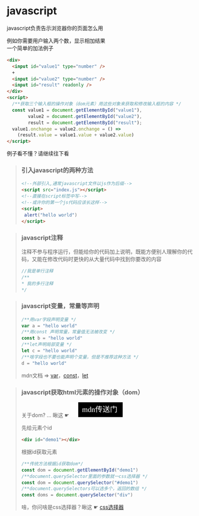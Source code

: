 # javascript

javascript负责告示浏览器你的页面怎么用

例如你需要用户输入两个数，显示相加结果  
一个简单的加法例子
```html
<div>
  <input id="value1" type="number" />
  +
  <input id="value2" type="number" />
  <input id="result" readonly />
</div>
<script>
  /**获取三个输入框的操作对象（dom元素）用这些对象来获取和修改输入框的内容 */
  const value1 = document.getElementById("value1"),
        value2 = document.getElementById("value2"),
        result = document.getElementById("result");
  value1.onchange = value2.onchange = () =>
    (result.value = value1.value + value2.value)
</script>
```
例子看不懂？请继续往下看
>### 引入javascript的两种方法
>```html
><!--外部引入,通常javascript文件以js作为后缀-->
><script src="index.js"></script>
><!--直接在script标签中写-->
><!--或许你的第一个js代码应该长这样-->
><script>
>  alert("hello world")
></script>
>```

>### javascript注释  
>注释不参与程序运行，但能给你的代码加上说明，既能方便别人理解你的代码，又能在修改代码时更快的从大量代码中找到你要改的内容
>```javascript
>//我是单行注释
>/** 
> * 我的多行注释
> */
>```

>### javascript变量，常量等声明
>```javascript
>/**用var字段声明变量 */
>var a = "hello world"
>/**用const 声明常量，常量值无法被改变 */
>const b = "hello world"
>/**let声明局部变量 */
>let c = "hello world"
>/**啥字段也不要也能声明个变量，但是不推荐这种方法 */
> d = "hello world"
>```
>mdn文档 => [var](https://developer.mozilla.org/zh-CN/docs/Web/JavaScript/Reference/Statements/var)，[const](https://developer.mozilla.org/zh-CN/docs/Web/JavaScript/Reference/Statements/const)，[let](https://developer.mozilla.org/zh-CN/docs/Web/JavaScript/Reference/Statements/let)

>### javascript获取html元素的操作对象（dom） 
>关于dom? ... 瞅这 ☛ [![mdn%E4%BC%A0%E9%80%81%E9%97%A8](../../icon/mdn传送门.svg)](https://developer.mozilla.org/zh-CN/docs/Glossary/DOM)  
>
>先给元素个id
>```html
><div id="demo1"></div>
>```
>根据id获取元素
>```javascript
>/**传统方法根据id获取dom*/
>const dom = document.getElementById("demo1")
>/**document.querySelector里面的参数就一css选择器 */
>const dom = document.querySelector("#demo1")
>/**document.querySelectors可以选多个，返回的数组 */
>const doms = document.querySelector("div")
>```
>啥，你问啥是css选择器？瞅这 ☛ [css选择器](../css/css%E9%80%89%E6%8B%A9%E5%99%A8.md)
>